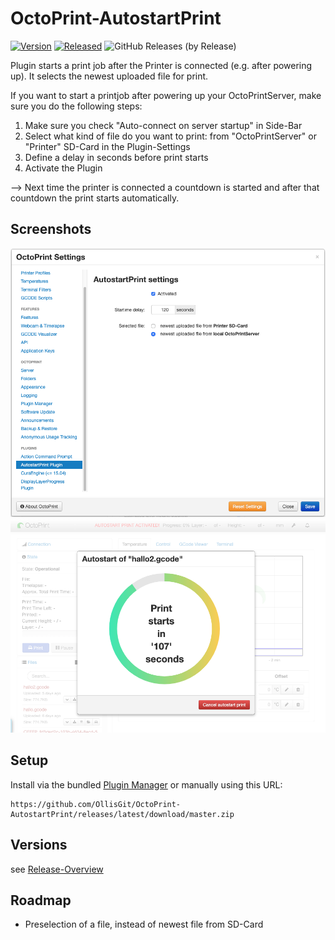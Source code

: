 # OctoPrint-AutostartPrint

[![Version](https://img.shields.io/badge/dynamic/json.svg?color=brightgreen&label=version&url=https://api.github.com/repos/OllisGit/OctoPrint-AutostartPrint/releases&query=$[0].name)]()
[![Released](https://img.shields.io/badge/dynamic/json.svg?color=brightgreen&label=released&url=https://api.github.com/repos/OllisGit/OctoPrint-AutostartPrint/releases&query=$[0].published_at)]()
![GitHub Releases (by Release)](https://img.shields.io/github/downloads/OllisGit/OctoPrint-AutostartPrint/latest/total.svg)

Plugin starts a print job after the Printer is connected (e.g. after powering up). It selects the newest uploaded file for print.

If you want to start a printjob after powering up your OctoPrintServer, make sure you do the following steps:

1. Make sure you check "Auto-connect on server startup" in Side-Bar
2. Select what kind of file do you want to print: from "OctoPrintServer" or "Printer" SD-Card in the Plugin-Settings
3. Define a delay in seconds before print starts
3. Activate the Plugin 

--> Next time the printer is connected a countdown is started and after that countdown the print starts automatically. 

## Screenshots
![plugin-settings](screenshots/plugin-settings.png "Plugin-Settings")
![countdown-dialog](screenshots/countdown-dialog.png "Countdown-Dialog")


## Setup

Install via the bundled [Plugin Manager](http://docs.octoprint.org/en/master/bundledplugins/pluginmanager.html)
or manually using this URL:

    https://github.com/OllisGit/OctoPrint-AutostartPrint/releases/latest/download/master.zip


## Versions

see [Release-Overview](https://github.com/OllisGit/OctoPrint-AutostartPrint/releases/)

## Roadmap
* Preselection of a file, instead of newest file from SD-Card
